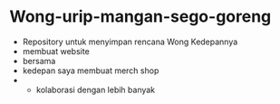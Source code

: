 # Wong-urip-mangan-sego-goreng
- Repository untuk menyimpan rencana Wong Kedepannya
- membuat website
- bersama 
- kedepan saya membuat merch shop
- - kolaborasi dengan lebih banyak
